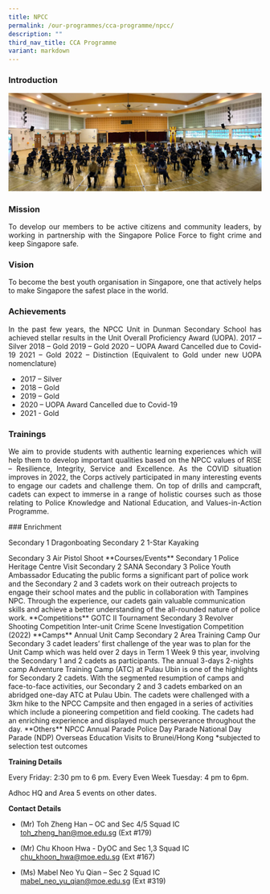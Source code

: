 ```yaml
---
title: NPCC
permalink: /our-programmes/cca-programme/npcc/
description: ""
third_nav_title: CCA Programme
variant: markdown
---
```

### Introduction

![](/images/CCA%20Photos/NPCC/NPCC_Members_2021.jpg)

### Mission

<p style="text-align: justify;">To develop our members to be active citizens and community leaders, by working in partnership with the Singapore Police Force to fight crime and keep Singapore safe.</p>

### Vision

<p style="text-align: justify;">To become the best youth organisation in Singapore, one that actively helps to make Singapore the safest place in the world.</p>

### Achievements

<p style="text-align: justify;">In the past few years, the NPCC Unit in Dunman Secondary School has achieved stellar results in the Unit Overall Proficiency Award (UOPA).
2017 – Silver
2018 – Gold
2019 – Gold
2020 – UOPA Award Cancelled due to Covid-19
2021 – Gold
2022 – Distinction (Equivalent to Gold under new UOPA nomenclature)
</p>

*   2017 – Silver
*   2018 – Gold
*   2019 – Gold
*   2020 – UOPA Award Cancelled due to Covid-19
*   2021 - Gold


### Trainings

<p style="text-align: justify;">We aim to provide students with authentic learning experiences which will help them to develop important qualities based on the NPCC values of RISE – Resilience, Integrity, Service and Excellence.
As the COVID situation improves in 2022, the Corps actively participated in many interesting events to engage our cadets and challenge them. On top of drills and campcraft, cadets can expect to immerse in a range of holistic courses such as those relating to Police Knowledge and National Education, and Values-in-Action Programme. 
</p>
### Enrichment
<p style="text-align: justify;">Secondary 1 Dragonboating
Secondary 2 1-Star Kayaking</p>
Secondary 3 Air Pistol Shoot
**Courses/Events**    
Secondary 1 Police Heritage Centre Visit
Secondary 2 SANA
Secondary 3 Police Youth Ambassador
Educating the public forms a significant part of police work and the Secondary 2
and 3 cadets work on their outreach projects to engage their school mates and the public in collaboration with Tampines NPC. Through the experience, our cadets gain valuable communication skills and achieve a better understanding of the all-rounded nature of police work.
**Competitions**   
GOTC II Tournament 
Secondary 3 Revolver Shooting Competition
Inter-unit Crime Scene Investigation Competition (2022)
**Camps**  
Annual Unit Camp
Secondary 2 Area Training Camp
Our Secondary 3 cadet leaders’ first challenge of the year was to plan for the Unit Camp which was held over 2 days in Term 1 Week 9 this year, involving the Secondary 1 and 2 cadets as participants. 
The annual 3-days 2-nights camp Adventure Training Camp (ATC) at Pulau Ubin is one of the highlights for Secondary 2 cadets. With the segmented resumption of camps and face-to-face activities, our Secondary 2 and 3 cadets embarked on an abridged one-day ATC at Pulau Ubin. The cadets were challenged with a 3km hike to the NPCC Campsite and then engaged in a series of activities which include a pioneering competition and field cooking. The cadets had an enriching experience and displayed much perseverance throughout the day.
**Others**  
NPCC Annual Parade
Police Day Parade
National Day Parade (NDP)
Overseas Education Visits to Brunei/Hong Kong
*subjected to selection test outcomes

**Training Details**  

Every Friday: 2:30 pm to 6 pm.
Every Even Week Tuesday: 4 pm to 6pm.

Adhoc HQ and Area 5 events on other dates.

**Contact Details**

*   (Mr) Toh Zheng Han – OC and Sec 4/5 Squad IC
[toh\_zheng\_han@moe.edu.sg](mailto:toh_zheng_han@moe.edu.sg)&nbsp;(Ext #179)

*   (Mr) Chu Khoon Hwa - DyOC and Sec 1,3 Squad IC
[chu\_khoon\_hwa@moe.edu.sg](mailto:chu_khoon_hwa@moe.edu.sg)&nbsp;(Ext #167)

*   (Ms) Mabel Neo Yu Qian – Sec 2 Squad IC
[mabel\_neo\_yu\_qian@moe.edu.sg](mailto:mabel_neo_yu_qian@moe.edu.sg)&nbsp;(Ext #319)